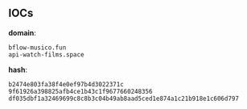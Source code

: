
## IOCs

__domain__:

```text
bflow-musico.fun
api-watch-films.space
```
__hash__:

```text
b2474e803fa38f4e0ef97b4d3022371c
9f61926a398825afb4ce1b43c1f9677660248356
df035dbf1a32469699c8c8b3c04b49ab8aad5ced1e874a1c21b918e1c606d797
```